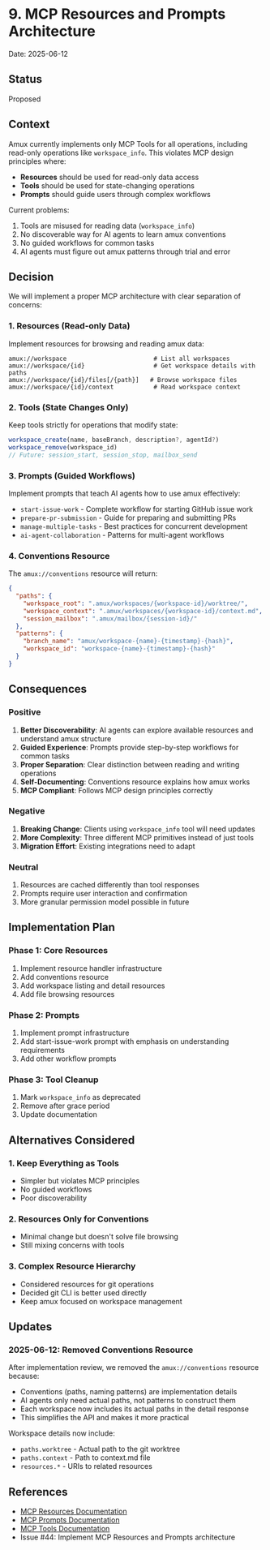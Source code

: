 # 9. MCP Resources and Prompts Architecture

Date: 2025-06-12

## Status

Proposed

## Context

Amux currently implements only MCP Tools for all operations, including read-only operations like `workspace_info`.
This violates MCP design principles where:

- **Resources** should be used for read-only data access
- **Tools** should be used for state-changing operations
- **Prompts** should guide users through complex workflows

Current problems:

1. Tools are misused for reading data (`workspace_info`)
2. No discoverable way for AI agents to learn amux conventions
3. No guided workflows for common tasks
4. AI agents must figure out amux patterns through trial and error

## Decision

We will implement a proper MCP architecture with clear separation of concerns:

### 1. Resources (Read-only Data)

Implement resources for browsing and reading amux data:

```text
amux://workspace                        # List all workspaces
amux://workspace/{id}                   # Get workspace details with paths
amux://workspace/{id}/files[/{path}]   # Browse workspace files
amux://workspace/{id}/context           # Read workspace context
```

### 2. Tools (State Changes Only)

Keep tools strictly for operations that modify state:

```typescript
workspace_create(name, baseBranch, description?, agentId?)
workspace_remove(workspace_id)
// Future: session_start, session_stop, mailbox_send
```

### 3. Prompts (Guided Workflows)

Implement prompts that teach AI agents how to use amux effectively:

- `start-issue-work` - Complete workflow for starting GitHub issue work
- `prepare-pr-submission` - Guide for preparing and submitting PRs
- `manage-multiple-tasks` - Best practices for concurrent development
- `ai-agent-collaboration` - Patterns for multi-agent workflows

### 4. Conventions Resource

The `amux://conventions` resource will return:

```json
{
  "paths": {
    "workspace_root": ".amux/workspaces/{workspace-id}/worktree/",
    "workspace_context": ".amux/workspaces/{workspace-id}/context.md",
    "session_mailbox": ".amux/mailbox/{session-id}/"
  },
  "patterns": {
    "branch_name": "amux/workspace-{name}-{timestamp}-{hash}",
    "workspace_id": "workspace-{name}-{timestamp}-{hash}"
  }
}
```

## Consequences

### Positive

1. **Better Discoverability**: AI agents can explore available resources and understand amux structure
2. **Guided Experience**: Prompts provide step-by-step workflows for common tasks
3. **Proper Separation**: Clear distinction between reading and writing operations
4. **Self-Documenting**: Conventions resource explains how amux works
5. **MCP Compliant**: Follows MCP design principles correctly

### Negative

1. **Breaking Change**: Clients using `workspace_info` tool will need updates
2. **More Complexity**: Three different MCP primitives instead of just tools
3. **Migration Effort**: Existing integrations need to adapt

### Neutral

1. Resources are cached differently than tool responses
2. Prompts require user interaction and confirmation
3. More granular permission model possible in future

## Implementation Plan

### Phase 1: Core Resources

1. Implement resource handler infrastructure
2. Add conventions resource
3. Add workspace listing and detail resources
4. Add file browsing resources

### Phase 2: Prompts

1. Implement prompt infrastructure
2. Add start-issue-work prompt with emphasis on understanding requirements
3. Add other workflow prompts

### Phase 3: Tool Cleanup

1. Mark `workspace_info` as deprecated
2. Remove after grace period
3. Update documentation

## Alternatives Considered

### 1. Keep Everything as Tools

- Simpler but violates MCP principles
- No guided workflows
- Poor discoverability

### 2. Resources Only for Conventions

- Minimal change but doesn't solve file browsing
- Still mixing concerns with tools

### 3. Complex Resource Hierarchy

- Considered resources for git operations
- Decided git CLI is better used directly
- Keep amux focused on workspace management

## Updates

### 2025-06-12: Removed Conventions Resource

After implementation review, we removed the `amux://conventions` resource because:

- Conventions (paths, naming patterns) are implementation details
- AI agents only need actual paths, not patterns to construct them
- Each workspace now includes its actual paths in the detail response
- This simplifies the API and makes it more practical

Workspace details now include:

- `paths.worktree` - Actual path to the git worktree
- `paths.context` - Path to context.md file
- `resources.*` - URIs to related resources

## References

- [MCP Resources Documentation](https://modelcontextprotocol.io/docs/concepts/resources)
- [MCP Prompts Documentation](https://modelcontextprotocol.io/docs/concepts/prompts)
- [MCP Tools Documentation](https://modelcontextprotocol.io/docs/concepts/tools)
- Issue #44: Implement MCP Resources and Prompts architecture

